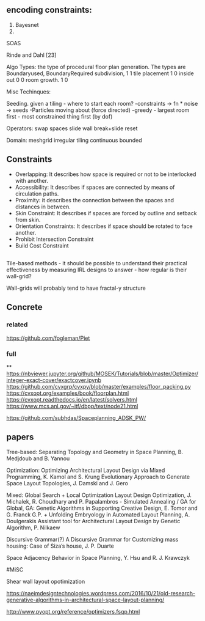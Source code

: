 
## encoding constraints:

1) Bayesnet
2) 


SOAS

Rinde and Dahl [23]



Algo Types: 
the type of procedural floor plan generation. The types are               Boundaryused, BoundaryRequired
    subdivision,        1               1
    tile placement      1               0
    inside out          0               0
    room growth.        1               0



Misc Techinques:

Seeding.
    given a tiling - where to start each room?
    -constraints -> fn * noise -> seeds
    -Particles moving about (force directed)
    -greedy - largest room first
    - most constrained thing first (by dof)

Operators:
    swap spaces
    slide wall
    break+slide
    reset

Domain:
    meshgrid
    irregular tiling
    continuous bounded


## Constraints

- Overlapping: It describes how space is required or not to be interlocked with another.
- Accessibility: It describes if spaces are connected by means of circulation paths.
- Proximity: it describes the connection between the spaces and distances in between.
- Skin Constraint: It describes if spaces are forced by outline and setback from skin.
- Orientation Constraints: It describes if space should be rotated to face another.
- Prohibit Intersection Constraint
- Build Cost Constraint

## 
Tile-based methods - it should be possible to understand their practical effectiveness by measuring IRL designs to answer - how regular is their wall-grid? 

Wall-grids will probably tend to have fractal-y structure



## Concrete
### related
https://github.com/fogleman/Piet 

### full
** https://nbviewer.jupyter.org/github/MOSEK/Tutorials/blob/master/Optimizer/integer-exact-cover/exactcover.ipynb
https://github.com/cvxgrp/cvxpy/blob/master/examples/floor_packing.py
https://cvxopt.org/examples/book/floorplan.html
https://cvxopt.readthedocs.io/en/latest/solvers.html
https://www.mcs.anl.gov/~itf/dbpp/text/node21.html


https://github.com/subhdas/Spaceplanning_ADSK_PW/ 


## papers
Tree-based:
    Separating Topology and Geometry in Space Planning, B. Medjdoub and B. Yannou

Optimization:
    Optimizing Architectural Layout Design via Mixed Programming, K. Kamol and S. Krung 
    Evolutionary Approach to Generate Space Layout Topologies, J. Damski and J. Gero 

Mixed:
    Global Search + Local Optimization
        Layout Design Optimization, J. Michalek, R. Choudhary and P. Papalambros
        - Simulated Annealing / GA for Global, 
GA: 
    Genetic Algorithms in Supporting Creative Design, E. Tomor and G. Franck
    G.P. + Unfolding Embryology in Automated Layout Planning, A. Doulgerakis
    Assistant tool for Architectural Layout Design by Genetic Algorithm, P. Nilkaew
    
    
Discursive Grammar(?)
    A Discursive Grammar for Customizing mass housing: Case of Siza’s house, J. P. Duarte

Space Adjacency Behavior in Space Planning, Y. Hsu and R. J. Krawczyk


#MiSC

Shear wall layout opotimization

https://naeimdesigntechnologies.wordpress.com/2016/10/21/old-research-generative-algorithms-in-architectural-space-layout-planning/

http://www.pyopt.org/reference/optimizers.fsqp.html


